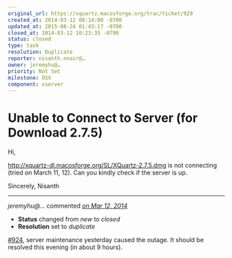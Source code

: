 ```yaml
---
original_url: https://xquartz.macosforge.org/trac/ticket/929
created_at: 2014-03-12 08:14:00 -0700
updated_at: 2015-08-24 01:43:17 -0700
closed_at: 2014-03-12 10:23:35 -0700
status: closed
type: task
resolution: Duplicate
reporter: nisanth.nnair@…
owner: jeremyhu@…
priority: Not Set
milestone: OSX
component: xserver
---
```


Unable to Connect to Server (for Download 2.7.5)
================================================


Hi,

<http://xquartz-dl.macosforge.org/SL/XQuartz-2.7.5.dmg>
is not connecting (tried on March 11, 12). Can you kindly check if the server is up.

Sincerely,
Nisanth



---

*jeremyhu@…* commented *[on Mar 12, 2014](https://xquartz.macosforge.org/trac/ticket/929#comment:1 "March 12, 2014 at 10:23 AM PDT")*

-   **Status** changed from *new* to *closed*
-   **Resolution** set to *duplicate*

[\#⁠924](https://xquartz.macosforge.org/trac/ticket/924), server maintenance yesterday caused the outage. It should be resolved this evening (in about 9 hours).



